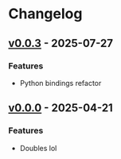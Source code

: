 # Changelog

## [v0.0.3](https://github.com/pmariglia/poke-engine-doubles/releases/tag/v0.0.3) - 2025-07-27

### Features
- Python bindings refactor

## [v0.0.0](https://github.com/pmariglia/poke-engine-doubles/releases/tag/v0.0.0) - 2025-04-21

### Features

- Doubles lol